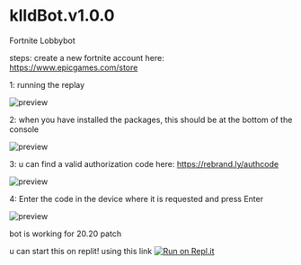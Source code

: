 # klldBot.v1.0.0

Fortnite Lobbybot


steps:
create a new fortnite account here:
https://www.epicgames.com/store



1: running the replay

![preview](https://cdn.discordapp.com/attachments/799005761891860520/819991510639575110/P3P00ZZXKZoaJuAAAAAElFTkSuQmCC.png)

2: when you have installed the packages, this should be at the bottom of the console

![preview](https://cdn.discordapp.com/attachments/799005761891860520/819992422867533864/LM0N4RoYMDBgYOBTBv4Pi3f3QSd1YEsAAAAASUVORK5CYII.png)



3: u can find a valid authorization code here:
https://rebrand.ly/authcode

![preview]( https://cdn.discordapp.com/attachments/799005761891860520/819993128018771988/wdEphJoHjFTHQAAAABJRU5ErkJggg.png)


4: Enter the code in the device where it is requested and press Enter



![preview](https://cdn.discordapp.com/attachments/799005761891860520/819994018204745728/wNO6TwFBwARUQAAAABJRU5ErkJggg.png)


bot is working for 20.20 patch

u can start this on replit! using this link
[![Run on Repl.it](https://repl.it/badge/github/klldme/klldBot.v1.0.0)](https://replit.com/github/klldme/klldBot.v1.0.0)


